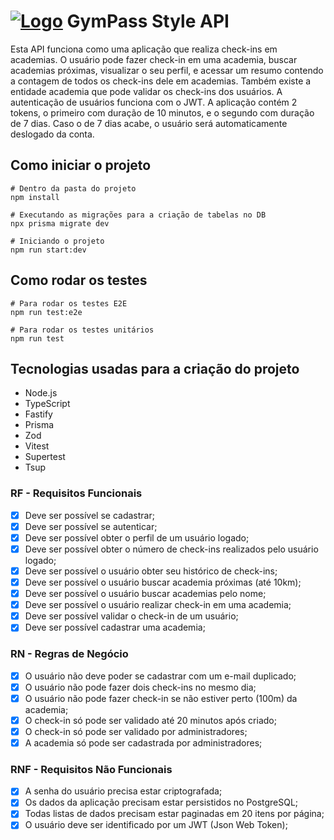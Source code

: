 # [![Logo](https://skillicons.dev/icons?i=nodejs)](https://skillicons.dev) GymPass Style API

Esta API funciona como uma aplicação que realiza check-ins em academias. O usuário pode fazer check-in em uma academia, buscar academias próximas, visualizar o seu perfil, e acessar um resumo contendo a contagem de todos os check-ins dele em academias. Também existe a entidade academia que pode validar os check-ins dos usuários. A autenticação de usuários funciona com o JWT. A aplicação contém 2 tokens, o primeiro com duração de 10 minutos, e o segundo com duração de 7 dias. Caso o de 7 dias acabe, o usuário será automaticamente deslogado da conta. 

## Como iniciar o projeto
```
# Dentro da pasta do projeto
npm install

# Executando as migrações para a criação de tabelas no DB
npx prisma migrate dev

# Iniciando o projeto
npm run start:dev
```

## Como rodar os testes
```
# Para rodar os testes E2E
npm run test:e2e

# Para rodar os testes unitários
npm run test
```

## Tecnologias usadas para a criação do projeto
- Node.js
- TypeScript
- Fastify
- Prisma
- Zod
- Vitest
- Supertest
- Tsup

### RF - Requisitos Funcionais

- [x] Deve ser possível se cadastrar;
- [x] Deve ser possível se autenticar;
- [x] Deve ser possível obter o perfil de um usuário logado;
- [x] Deve ser possível obter o número de check-ins realizados pelo usuário logado;
- [x] Deve ser possível o usuário obter seu histórico de check-ins;
- [x] Deve ser possível o usuário buscar academia próximas (até 10km);
- [x] Deve ser possível o usuário buscar academias pelo nome;
- [x] Deve ser possível o usuário realizar check-in em uma academia;
- [x] Deve ser possível validar o check-in de um usuário;
- [x] Deve ser possível cadastrar uma academia;

### RN - Regras de Negócio

- [x] O usuário não deve poder se cadastrar com um e-mail duplicado;
- [x] O usuário não pode fazer dois check-ins no mesmo dia;
- [x] O usuário não pode fazer check-in se não estiver perto (100m) da academia;
- [x] O check-in só pode ser validado até 20 minutos após criado;
- [x] O check-in só pode ser validado por administradores;
- [x] A academia só pode ser cadastrada por administradores;

### RNF - Requisitos Não Funcionais

- [x] A senha do usuário precisa estar criptografada;
- [x] Os dados da aplicação precisam estar persistidos no PostgreSQL;
- [x] Todas listas de dados precisam estar paginadas em 20 itens por página;
- [x] O usuário deve ser identificado por um JWT (Json Web Token);
